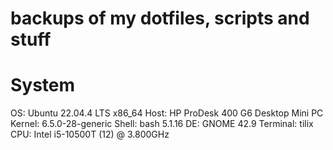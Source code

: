 # backups of my dotfiles, scripts and stuff

# System
OS: Ubuntu 22.04.4 LTS x86_64 
Host: HP ProDesk 400 G6 Desktop Mini PC 
Kernel: 6.5.0-28-generic 
Shell: bash 5.1.16 
DE: GNOME 42.9 
Terminal: tilix 
CPU: Intel i5-10500T (12) @ 3.800GHz
